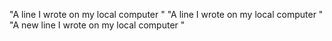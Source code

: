 "A line I wrote on my local computer  " 
"A line I wrote on my local computer  " 
"A new line I wrote on my local computer  " 

